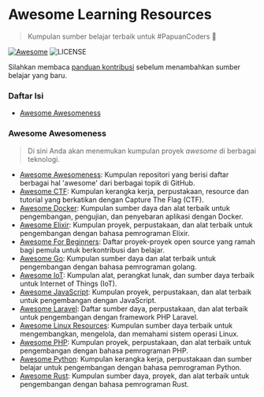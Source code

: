 # Awesome Learning Resources

> Kumpulan sumber belajar terbaik untuk #PapuanCoders 🚀

[![Awesome](https://cdn.rawgit.com/sindresorhus/awesome/d7305f38d29fed78fa85652e3a63e154dd8e8829/media/badge.svg)](https://github.com/papua-opensource/awesome-learning-resources) ![LICENSE](https://img.shields.io/github/license/mashape/apistatus.svg)

Silahkan membaca [panduan kontribusi](./CONTRIBUTING.md) sebelum menambahkan sumber belajar yang baru.

### Daftar Isi

- [Awesome Awesomeness](awesome-awesomeness)

### Awesome Awesomeness

> Di sini Anda akan menemukan kumpulan proyek _awesome_ di berbagai teknologi.

- [Awesome Awesomeness](https://github.com/bayandin/awesome-awesomeness): Kumpulan repositori yang berisi daftar berbagai hal 'awesome' dari berbagai topik di GitHub.
- [Awesome CTF](https://github.com/apsdehal/awesome-ctf): Kumpulan kerangka kerja, perpustakaan, resource dan tutorial yang berkatikan dengan Capture The Flag (CTF).
- [Awesome Docker](https://github.com/veggiemonk/awesome-docker): Kumpulan sumber daya dan alat terbaik untuk pengembangan, pengujian, dan penyebaran aplikasi dengan Docker.
- [Awesome Elixir](https://github.com/h4cc/awesome-elixir): Kumpulan proyek, perpustakaan, dan alat terbaik untuk pengembangan dengan bahasa pemrograman Elixir.
- [Awesome For Beginners](https://github.com/MunGell/awesome-for-beginners): Daftar proyek-proyek open source yang ramah bagi pemula untuk berkontribusi dan belajar.
- [Awesome Go](https://github.com/avelino/awesome-go): Kumpulan sumber daya dan alat terbaik untuk pengembangan dengan bahasa pemrograman golang.
- [Awesome IoT](https://github.com/HQarroum/awesome-iot): Kumpulan alat, perangkat lunak, dan sumber daya terbaik untuk Internet of Things (IoT).
- [Awesome JavaScript](https://github.com/sorrycc/awesome-javascript): Kumpulan proyek, perpustakaan, dan alat terbaik untuk pengembangan dengan JavaScript.
- [Awesome Laravel](https://github.com/titonova/awesome-laravel): Daftar sumber daya, perpustakaan, dan alat terbaik untuk pengembangan dengan framework PHP Laravel.
- [Awesome Linux Resources](https://github.com/itech001/awesome-linux-resources): Kumpulan sumber daya terbaik untuk mengembangkan, mengelola, dan memahami sistem operasi Linux.
- [Awesome PHP](https://github.com/ziadoz/awesome-php): Kumpulan proyek, perpustakaan, dan alat terbaik untuk pengembangan dengan bahasa pemrograman PHP.
- [Awesome Python](https://github.com/vinta/awesome-python): Kumpulan kerangka kerja, perpustakaan dan sumber belajar untuk pengembangan dengan bahasa pemrograman Python.
- [Awesome Rust](https://github.com/rust-unofficial/awesome-rust): Kumpulan sumber daya, proyek, dan alat terbaik untuk pengembangan dengan bahasa pemrograman Rust.




